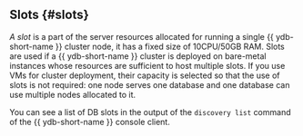 ## Slots {#slots}

_A slot_ is a part of the server resources allocated for running a single {{ ydb-short-name }} cluster node, it has a fixed size of 10CPU/50GB RAM. Slots are used if a {{ ydb-short-name }} cluster is deployed on bare-metal instances whose resources are sufficient to host multiple slots. If you use VMs for cluster deployment, their capacity is selected so that the use of slots is not required: one node serves one database and one database can use multiple nodes allocated to it.

You can see a list of DB slots in the output of the `discovery list` command of the {{ ydb-short-name }} console client.


